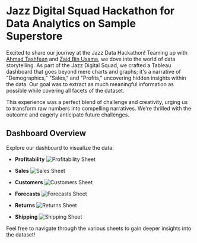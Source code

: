 # Jazz Digital Squad Hackathon for Data Analytics on Sample Superstore

Excited to share our journey at the Jazz Data Hackathon! Teaming up with [Ahmad Tashfeen](https://github.com/ahmadtash7) and [Zaid Bin Usama](https://github.com/zaidbinusama), we dove into the world of data storytelling. As part of the Jazz Digital Squad, we crafted a Tableau dashboard that goes beyond mere charts and graphs; it's a narrative of "Demographics," "Sales," and "Profits," uncovering hidden insights within the data. Our goal was to extract as much meaningful information as possible while covering all facets of the dataset.

This experience was a perfect blend of challenge and creativity, urging us to transform raw numbers into compelling narratives. We're thrilled with the outcome and eagerly anticipate future challenges.

## Dashboard Overview

Explore our dashboard to visualize the data:

- **Profitability**
  ![Profitability Sheet](![1](https://github.com/Lethaldroid/sample_superstore_analysis_jds/assets/94099496/80fb5c5d-710e-4d6e-ae19-e4fff4b44a54))

- **Sales**
  ![Sales Sheet](![2](https://github.com/Lethaldroid/sample_superstore_analysis_jds/assets/94099496/6f3b8a88-97bf-4899-ad7f-89a93084fdd3)
)

- **Customers**
  ![Customers Sheet](![3](https://github.com/Lethaldroid/sample_superstore_analysis_jds/assets/94099496/b275fedf-7bce-481b-9dca-ff36da7bf506)
)

- **Forecasts**
  ![Forecasts Sheet](![4](https://github.com/Lethaldroid/sample_superstore_analysis_jds/assets/94099496/d5b56647-d8fa-48c5-8a4a-618cb0566fe2)
)

- **Returns**
  ![Returns Sheet](![5](https://github.com/Lethaldroid/sample_superstore_analysis_jds/assets/94099496/72ab3fbc-cb0e-4b57-b32a-43c6cc026ae0)
)

- **Shipping**
  ![Shipping Sheet](![6](https://github.com/Lethaldroid/sample_superstore_analysis_jds/assets/94099496/047e742f-a84e-42a7-a5eb-d116c7784077)
)

Feel free to navigate through the various sheets to gain deeper insights into the dataset!
